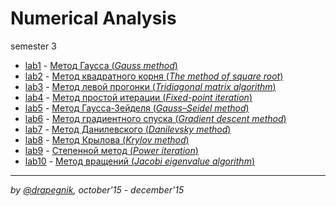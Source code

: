 # Numerical Analysis

semester 3

* [lab1](https://github.com/Drapegnik/bsu/tree/master/numerical-analysis/sem3/lab1) -
  [Метод Гаусса (_Gauss method_)](https://drapegnik.github.io/bsu/numerical-analysis/sem3/lab1/lab1.pdf)
* [lab2](https://github.com/Drapegnik/bsu/tree/master/numerical-analysis/sem3/lab2) -
  [Метод квадратного корня (_The method of square root_)](https://drapegnik.github.io/bsu/numerical-analysis/sem3/lab2/lab2.pdf)
* [lab3](https://github.com/Drapegnik/bsu/tree/master/numerical-analysis/sem3/lab3) -
  [Метод левой прогонки (_Tridiagonal matrix algorithm_)](https://drapegnik.github.io/bsu/numerical-analysis/sem3/lab3/lab3.docx)
* [lab4](https://github.com/Drapegnik/bsu/tree/master/numerical-analysis/sem3/lab4) -
  [Метод простой итерации (_Fixed-point iteration_)](https://drapegnik.github.io/bsu/numerical-analysis/sem3/lab4/lab4.pdf)
* [lab5](https://github.com/Drapegnik/bsu/tree/master/numerical-analysis/sem3/lab5) -
  [Метод Гаусса-Зейделя (_Gauss–Seidel method_)](https://drapegnik.github.io/bsu/numerical-analysis/sem3/lab5/lab5.pdf)
* [lab6](https://github.com/Drapegnik/bsu/tree/master/numerical-analysis/sem3/lab6) -
  [Метод градиентного спуска (_Gradient descent method_)](https://drapegnik.github.io/bsu/numerical-analysis/sem3/lab6/lab6.pdf)
* [lab7](https://github.com/Drapegnik/bsu/tree/master/numerical-analysis/sem3/lab7) -
  [Метод Данилевского (_Danilevsky method_)](https://drapegnik.github.io/bsu/numerical-analysis/sem3/lab7/lab7.pdf)
* [lab8](https://github.com/Drapegnik/bsu/tree/master/numerical-analysis/sem3/lab8) -
  [Метод Крылова (_Krylov method_)](https://drapegnik.github.io/bsu/numerical-analysis/sem3/lab8/lab8.pdf)
* [lab9](https://github.com/Drapegnik/bsu/tree/master/numerical-analysis/sem3/lab9) -
  [Степенной метод (_Power iteration_)](https://drapegnik.github.io/bsu/numerical-analysis/sem3/lab9/lab9.pdf)
* [lab10](https://github.com/Drapegnik/bsu/tree/master/numerical-analysis/sem3/lab10) -
  [Метод вращений (_Jacobi eigenvalue algorithm_)](https://drapegnik.github.io/bsu/numerical-analysis/sem3/lab10/lab10.pdf)

---

_by [@drapegnik](https://github.com/Drapegnik), october'15 - december'15_
